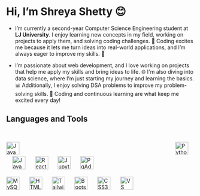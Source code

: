  # **Hi, I’m Shreya Shetty 😊**
   * I’m currently a second-year Computer Science Engineering student at **LJ University**. I enjoy learning new concepts in my field, working on projects to apply them, and solving coding challenges. 🧩 Coding excites me because it lets me turn ideas into real-world applications, and I’m always eager to improve my skills. 🚀
    
   * I’m passionate about web development, and I love working on projects that help me apply my skills and bring ideas to life. 🌐 I'm also diving into data science, where I’m just starting my journey and learning the basics. 📊 Additionally, I enjoy solving DSA problems to improve my problem-solving skills. 🚀 Coding and continuous learning are what keep me excited every day!

## Languages and Tools
<br>


<img src="https://img.shields.io/badge/-Java-007396?logo=java&logoColor=white" alt="Java" height="35" style="margin-right: 400px;">&nbsp;&nbsp;&nbsp;&nbsp;<img src="https://img.shields.io/badge/-Python-3776AB?logo=python&logoColor=white" alt="Python" height="35" style="margin-right: 10px;">&nbsp;&nbsp;&nbsp;&nbsp;<img src="https://img.shields.io/badge/-JavaScript-F7DF1E?logo=javascript&logoColor=black" alt="JavaScript" height="35" style="margin-right: 10px;">&nbsp;&nbsp;&nbsp;&nbsp;<img src="https://img.shields.io/badge/-React-61DAFB?logo=react&logoColor=black" alt="React" height="35" style="margin-right: 10px;">&nbsp;&nbsp;&nbsp;&nbsp;<img src="https://img.shields.io/badge/-Jupyter-F37626?logo=jupyter&logoColor=white" alt="Jupyter Notebook" height="35" style="margin-right: 10px;">&nbsp;&nbsp;&nbsp;&nbsp;<img src="https://img.shields.io/badge/-PgAdmin-316192?logo=postgresql&logoColor=white" alt="PgAdmin" height="35" style="margin-right: 10px;"><br><br><img src="https://img.shields.io/badge/-MySQL-4479A1?logo=mysql&logoColor=white" alt="MySQL" height="35" style="margin-right: 10px;">&nbsp;&nbsp;&nbsp;&nbsp;<img src="https://img.shields.io/badge/-HTML5-E34F26?logo=html5&logoColor=white" alt="HTML5" height="35" style="margin-right: 10px;">&nbsp;&nbsp;&nbsp;&nbsp;<img src="https://img.shields.io/badge/-Tailwind%20CSS-06B6D4?logo=tailwindcss&logoColor=white" alt="Tailwind CSS" height="35" style="margin-right: 10px;">&nbsp;&nbsp;&nbsp;&nbsp;<img src="https://img.shields.io/badge/-Bootstrap-7952B3?logo=bootstrap&logoColor=white" alt="Bootstrap" height="35" style="margin-right: 10px;">&nbsp;&nbsp;&nbsp;&nbsp;<img src="https://img.shields.io/badge/-CSS3-1572B6?logo=css3&logoColor=white" alt="CSS3" height="35" style="margin-right: 10px;">&nbsp;&nbsp;&nbsp;&nbsp;<img src="https://img.shields.io/badge/-VS%20Code-007ACC?logo=visual-studio-code&logoColor=white" alt="VS Code" height="35" style="margin-right: 10px;">




<!---
Shreya-Shetty-25/Shreya-Shetty-25 is a ✨ special ✨ repository because its `README.md` (this file) appears on your GitHub profile.
You can click the Preview link to take a look at your changes.
--->
